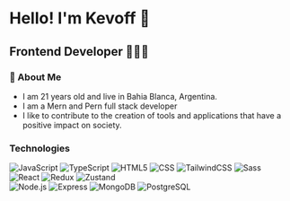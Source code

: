 # Hello! I'm Kevoff 👋

## Frontend Developer  👨🏻‍💻


### 🚀 About Me
- I am 21 years old and live in Bahia Blanca, Argentina.
- I am a Mern and Pern full stack developer
- I like to contribute to the creation of tools and applications that have a positive impact on society.

### Technologies
  ![JavaScript](https://img.shields.io/badge/-JavaScript-333333?styles-flat&logo=javascript)
  ![TypeScript](https://img.shields.io/badge/-TypeScript-333333?styles-flat&logo=typescript)
  ![HTML5](https://img.shields.io/badge/-HTML5-333333?styles-flat&logo=HTML5)
  ![CSS](https://img.shields.io/badge/-CSS-333333?styles-flat&logo=CSS3&logoColor=1572B6)
  ![TailwindCSS](https://img.shields.io/badge/-TailwindCSS-333333?styles-flat&logo=TailwindCSS)
  ![Sass](https://img.shields.io/badge/-SCSS-333333?styles-flat&logo=Sass)
  ![React](https://img.shields.io/badge/-React-333333?styles-flat&logo=React)
  ![Redux](https://img.shields.io/badge/-Redux-333333?styles-flat&logo=Redux)
  ![Zustand](https://img.shields.io/badge/-Zustand-333333?styles-flat&logo=Zustand)
  <br/>
  ![Node.js](https://img.shields.io/badge/-Node.js-333333?styles-flat&logo=Node.js)
  ![Express](https://img.shields.io/badge/-Express-333333?styles-flat&logo=Express)
  ![MongoDB](https://img.shields.io/badge/-MongoDB-333333?styles-flat&logo=MongoDB)
  ![PostgreSQL](https://img.shields.io/badge/-PostgreSQL-333333?styles-flat&logo=PostgreSQL)
